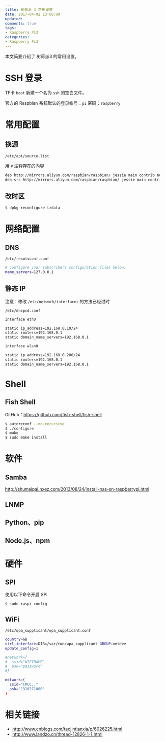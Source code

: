 ```yaml
---
title: 树莓派 3 常用设置
date: 2017-04-02 13:00:00
updated:
comments: true
tags:
- Raspberry Pi3
categories:
- Raspberry Pi3
---
```


本文简要介绍了 树莓派3 的常用设置。

<!--more-->

# SSH 登录

TF卡 `boot` 新建一个名为 `ssh` 的空白文件。

官方的 Raspbian 系统默认的登录帐号：`pi` 密码：`raspberry`

# 常用配置

## 换源

`/etc/apt/source.list`

用 `#` 注释存在的内容

```bash
deb http://mirrors.aliyun.com/raspbian/raspbian/ jessie main contrib non-free rpi
deb-src http://mirrors.aliyun.com/raspbian/raspbian/ jessie main contrib non-free rpi
```

## 改时区

```bash
$ dpkg-reconfigure tzdata
```

# 网络配置

## DNS

`/etc/resolvconf.conf`

```bash
# configure your subscribers configuration files below.
name_servers=127.0.0.1
```

## 静态 IP

注意：修改 `/etc/network/interfaces` 的方法已经过时

`/etc/dhcpcd.conf`

```bash
interface eth0

static ip_address=192.168.0.10/24
static routers=192.168.0.1
static domain_name_servers=192.168.0.1

interface wlan0

static ip_address=192.168.0.200/24
static routers=192.168.0.1
static domain_name_servers=192.168.0.1
```

# Shell

## Fish Shell

GitHub：https://github.com/fish-shell/fish-shell

```bash
$ autoreconf --no-recursive
$ ./configure
$ make
$ sudo make install
```

# 软件

## Samba

http://shumeipai.nxez.com/2013/08/24/install-nas-on-raspberrypi.html

## LNMP

## Python、pip

## Node.js、npm

# 硬件

## SPI

使用以下命令开启 SPI

```bash
$ sudo raspi-config
```

## WiFi

`/etc/wpa_supplicant/wpa_supplicant.conf`

```bash
country=GB
ctrl_interface=DIR=/var/run/wpa_supplicant GROUP=netdev
update_config=1

#network={
#  ssid="WIFINAME"
#  psk="password"
#}

network={
  ssid="CMCC.."
  psk="1320271000"
}
```


# 相关链接

* http://www.cnblogs.com/taojintianxia/p/6026225.html
* http://www.landzo.cn/thread-12826-1-1.html
